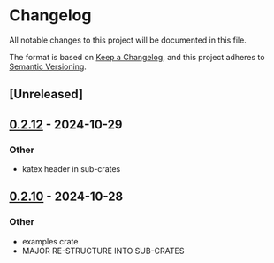 # Changelog
All notable changes to this project will be documented in this file.

The format is based on [Keep a Changelog](https://keepachangelog.com/en/1.0.0/),
and this project adheres to [Semantic Versioning](https://semver.org/spec/v2.0.0.html).

## [Unreleased]

## [0.2.12](https://github.com/avhz/RustQuant/compare/RustQuant_cashflows-v0.2.11...RustQuant_cashflows-v0.2.12) - 2024-10-29

### Other

- katex header in sub-crates

## [0.2.10](https://github.com/avhz/RustQuant/compare/RustQuant_cashflows-v0.2.9...RustQuant_cashflows-v0.2.10) - 2024-10-28

### Other
- examples crate
- MAJOR RE-STRUCTURE INTO SUB-CRATES
